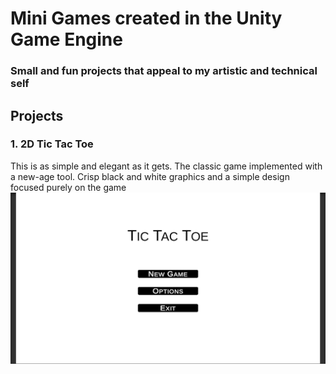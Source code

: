 # Mini Games created in the Unity Game Engine
### Small and fun projects that appeal to my artistic and technical self

## Projects
### 1. 2D Tic Tac Toe
This is as simple and elegant as it gets. The classic game implemented with a new-age tool. Crisp black and white graphics and a simple design focused purely on the game
![2D Tic Tac Toe Demo GIF](_github_readme_resources/2d_tic_tac_toe.gif)
